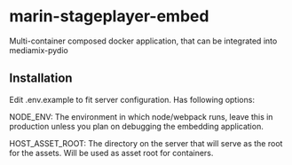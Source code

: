 # marin-stageplayer-embed
Multi-container composed docker application, that can be integrated into mediamix-pydio

## Installation

Edit .env.example to fit server configuration. Has following options:

NODE_ENV: The environment in which node/webpack runs, leave this in production unless you plan on debugging the embedding application. 

HOST_ASSET_ROOT: The directory on the server that will serve as the root for the assets. Will be used as asset root for containers.


